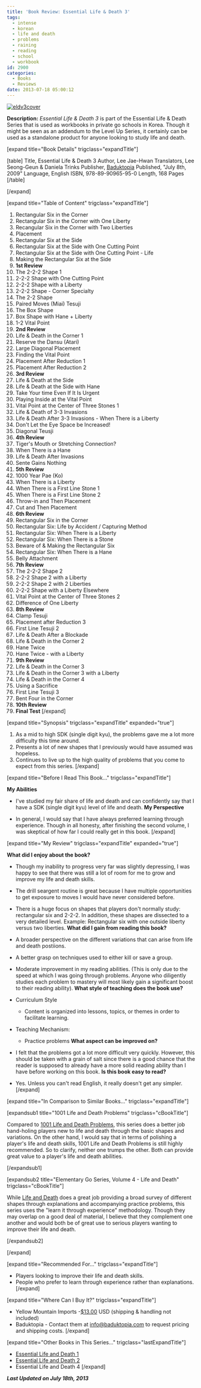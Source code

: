 ```yaml
---
title: 'Book Review: Essential Life & Death 3'
tags:
  - intense
  - korean
  - life and death
  - problems
  - raining
  - reading
  - school
  - workbook
id: 2900
categories:
  - Books
  - Reviews
date: 2013-07-18 05:00:12
---
```


[![eldv3cover](http://www.bengozen.com/wp-content/uploads/2013/06/eldv3cover.jpg)](http://www.bengozen.com/wp-content/uploads/2013/06/eldv3cover.jpg)

**Description:** _Essential Life &amp; Death 3_ is part of the Essential Life &amp; Death Series that is used as workbooks in private go schools in Korea. Though it might be seen as an addendum to the Level Up Series, it certainly can be used as a standalone product for anyone looking to study life and death.

<!--more-->

[expand title="Book Details" trigclass="expandTitle"]

[table]
Title, Essential Life &amp; Death 3
Author, Lee Jae-Hwan
Translators, Lee Seong-Geun &amp; Daniela Trinks
Publisher, [Baduktopia](http://www.baduktopia.com)
Published, "July 8th, 2009"
Language, English
ISBN, 978-89-90965-95-0
Length, 168 Pages
[/table]

[/expand]

[expand title="Table of Content" trigclass="expandTitle"]

1.  Rectangular Six in the Corner
2.  Rectangular Six in the Corner with One Liberty
3.  Recangular Six in the Corner with Two Liberties
4.  Placement
5.  Rectangular Six at the Side
6.  Rectangular Six at the Side with One Cutting Point
7.  Rectangular Six at the Side with One Cutting Point - Life
8.  Making the Rectangular Six at the Side
9.  **1st Review**
10.  The 2-2-2 Shape 1
11.  2-2-2 Shape with One Cutting Point
12.  2-2-2 Shape with a Liberty
13.  2-2-2 Shape - Corner Specialty
14.  The 2-2 Shape
15.  Paired Moves (Miai) Tesuji
16.  The Box Shape
17.  Box Shape with Hane + Liberty
18.  1-2 Vital Point
19.  **2nd Review**
20.  Life &amp; Death in the Corner 1
21.  Reserve the Dansu (Atari)
22.  Large Diagonal Placement
23.  Finding the Vital Point
24.  Placement After Reduction 1
25.  Placement After Reduction 2
26.  **3rd Review**
27.  Life &amp; Death at the Side
28.  Life &amp; Death at the Side with Hane
29.  Take Your time Even If It Is Urgent
30.  Playing Inside at the Vital Point
31.  Vital Point at the Center of Three Stones 1
32.  Life &amp; Death of 3-3 Invasions
33.  Life &amp; Death After 3-3 Invasions - When There is a Liberty
34.  Don't Let the Eye Space be Increased!
35.  Diagonal Teusji
36.  **4th Review**
37.  Tiger's Mouth or Stretching Connection?
38.  When There is a Hane
39.  Life &amp; Death After Invasions
40.  Sente Gains Nothing
41.  **5th Review**
42.  1000 Year Pae (Ko)
43.  When There is a Liberty
44.  When There is a First Line Stone 1
45.  When There is a First Line Stone 2
46.  Throw-in and Then Placement
47.  Cut and Then Placement
48.  **6th Review**
49.  Rectangular Six in the Corner
50.  Rectangular Six: Life by Accident / Capturing Method
51.  Rectangular Six: When There is a Liberty
52.  Rectangular Six: When There is a Stone
53.  Beware of &amp; Making the Rectangular Six
54.  Rectangular Six: When There is a Hane
55.  Belly Attachment
56.  **7th Review**
57.  The 2-2-2 Shape 2
58.  2-2-2 Shape 2 with a Liberty
59.  2-2-2 Shape 2 with 2 Liberties
60.  2-2-2 Shape with a Liberty Elsewhere
61.  Vital Point at the Center of Three Stones 2
62.  Difference of One Liberty
63.  **8th Review**
64.  Clamp Tesuji
65.  Placement after Reduction 3
66.  First Line Tesuji 2
67.  Life &amp; Death After a Blockade
68.  Life &amp; Death in the Corner 2
69.  Hane Twice
70.  Hane Twice - with a Liberty
71.  **9th Review**
72.  Life &amp; Death in the Corner 3
73.  Life &amp; Death in the Corner 3 with a Liberty
74.  Life &amp; Death in the Corner 4
75.  Using a Sacrifice
76.  First Line Tesuji 3
77.  Bent Four in the Corner
78.  **10th Review**
79.  **Final Test**
[/expand]

[expand title="Synopsis" trigclass="expandTitle" expanded="true"]

1.  As a mid to high SDK (single digit kyu), the problems gave me a lot more difficulty this time around.
2.  Presents a lot of new shapes that I previously would have assumed was hopeless.
3.  Continues to live up to the high quality of problems that you come to expect from this series.
[/expand]

[expand title="Before I Read This Book..." trigclass="expandTitle"]

**My Abilities**

*   I've studied my fair share of life and death and can confidently say that I have a SDK (single digit kyu) level of life and death.
**My Perspective**

*   In general, I would say that I have always preferred learning through experience. Though in all honesty, after finishing the second volume, I was skeptical of how far I could really get in this book.
[/expand]

[expand title="My Review" trigclass="expandTitle" expanded="true"]

**What did I enjoy about the book?**

*   Though my inability to progress very far was slightly depressing, I was happy to see that there was still a lot of room for me to grow and improve my life and death skills.
*   The drill seargent routine is great because I have multiple opportunities to get exposure to moves I would have never considered before.
*   There is a huge focus on shapes that players don't normally study: rectangular six and 2-2-2\. In addition, these shapes are dissected to a very detailed level. Example: Rectangular six with one outside liberty versus two liberties.
**What did I gain from reading this book?**

*   A broader perspective on the different variations that can arise from life and death postiions.
*   A better grasp on techniques used to either kill or save a group.
*   Moderate improvement in my reading abilities. (This is only due to the speed at which I was going through problems. Anyone who diligently studies each problem to mastery will most likely gain a significant boost to their reading ability).
**What style of teaching does the book use?**

*   Curriculum Style

    *   Content is organized into lessons, topics, or themes in order to facilitate learning.

*   Teaching Mechanism:

    *   Practice problems
**What aspect can be improved on?**

*   I felt that the problems got a lot more difficult very quickly. However, this should be taken with a grain of salt since there is a good chance that the reader is supposed to already have a more solid reading ability than I have before working on this book.
**Is this book easy to read?**

*   Yes. Unless you can't read English, it really doesn't get any simpler.
[/expand]

[expand title="In Comparison to Similar Books..." trigclass="expandTitle"]

[expandsub1 title="1001 Life and Death Problems" trigclass="cBookTitle"]

Compared to [1001 Life and Death Problems](http://www.bengozen.com/book-review-1001-life-and-death-problems/ "Book Review: 1001 Life and Death Problems"), this series does a better job hand-holing players new to life and death through the basic shapes and variations. On the other hand, I would say that in terms of polishing a player's life and death skills, 1001 Life and Death Problems is still highly recommended. So to clarify, neither one trumps the other. Both can provide great value to a player's life and death abilities.

[/expandsub1]

[expandsub2 title="Elementary Go Series, Volume 4 - Life and Death" trigclass="cBookTitle"]

While [Life and Death](http://www.bengozen.com/book-review-life-and-death/ "Book Review: Life and Death") does a great job providing a broad survey of different shapes through explanations and accompanying practice problems, this series uses the "learn it through experience" methodology. Though they may overlap on a good deal of material, I believe that they complement one another and would both be of great use to serious players wanting to improve their life and death.

[/expandsub2]

[/expand]

[expand title="Recommended For..." trigclass="expandTitle"]

*   Players looking to improve their life and death skills.
*   People who prefer to learn through experience rather than explanations.
[/expand]

[expand title="Where Can I Buy It?" trigclass="expandTitle"]

*   Yellow Mountain Imports -[$13.00](http://www.ymimports.com/p-816-essential-life-death-3-5-kyu-3-dan.aspx#.UeIfXxbTxEA "Yellow Mountain Imports Purchase Link") USD (shipping &amp; handling not included)
*   Baduktopia - Contact them at info@baduktopia.com to request pricing and shipping costs.
[/expand]

[expand title="Other Books in This Series..." trigclass="lastExpandTitle"]

*   [Essential Life and Death 1](http://www.bengozen.com/book-review-essential-life-death-1/ "Book Review: Essential Life &amp; Death 1")
*   [Essential Life and Death 2](http://www.bengozen.com/book-review-essential-life-death-2/ "Book Review: Essential Life &amp; Death 2")
*   Essential Life and Death 4
[/expand]

_**Last Updated on July 18th, 2013**_